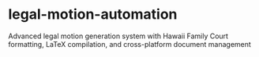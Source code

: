 # legal-motion-automation
Advanced legal motion generation system with Hawaii Family Court formatting, LaTeX compilation, and cross-platform document management
